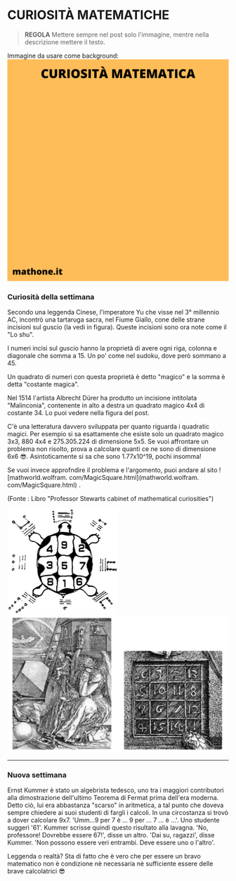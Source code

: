 # CURIOSITÀ MATEMATICHE

>**REGOLA** Mettere sempre nel post solo l'immagine, mentre nella descrizione mettere il testo.

Immagine da usare come background:
![Template curiosità](templateCuriosita.png)

### Curiosità della settimana

Secondo una leggenda Cinese, l'imperatore Yu che visse nel 3° millennio AC, incontrò una tartaruga sacra, nel Fiume Giallo, cone delle strane incisioni sul guscio (la vedi in figura). Queste incisioni sono ora note come il "Lo shu". 

I numeri incisi sul guscio hanno la proprietà di avere ogni riga, colonna e diagonale che somma a 15. Un po' come nel sudoku, dove però sommano a 45. 

Un quadrato di numeri con questa proprietà è detto "magico" e la somma è detta "costante magica". 

Nel 1514 l'artista Albrecht Dürer ha produtto un incisione intitolata "Malinconia", contenente in alto a destra un quadrato magico 4x4 di costante 34. Lo puoi vedere nella figura del post.

C'è una letteratura davvero sviluppata per quanto riguarda i quadratic magici. Per esempio si sa esattamente che esiste solo un quadrato magico 3x3, 880 4x4 e 275.305.224 di dimensione 5x5. Se vuoi affrontare un problema non risolto, prova a calcolare quanti ce ne sono di dimensione 6x6 😎. Asintoticamente si sa che sono 1.77x10^19, pochi insomma!

Se vuoi invece approfndire il problema e l'argomento, puoi andare al sito ![mathworld.wolfram.
com/MagicSquare.html](mathworld.wolfram.
com/MagicSquare.html) .

(Fonte : Libro "Professor Stewarts cabinet of mathematical curiosities")

![Tartaruga](Lo_shu_numeri_quadrato_magico.jpeg)
![Quadrato Magico](magicSquare.png)

---

### Nuova settimana

Ernst Kummer è stato un algebrista tedesco, uno tra i maggiori contributori alla dimostrazione dell'ultimo Teorema di Fermat prima dell'era moderna. Detto ciò, lui era abbastanza "scarso" in aritmetica, a tal punto che doveva sempre chiedere ai suoi studenti di fargli i calcoli. In una circostanza si trovò a dover calcolare 9x7. 'Umm...9 per 7 è ... 9 per ... 7 ... è ...'. Uno studente suggerì '61'. Kummer scrisse quindi questo risultato alla lavagna. 'No, professore! Dovrebbe essere 67!', disse un altro. 'Dai su, ragazzi', disse Kummer. 'Non possono essere veri entrambi. Deve essere uno o l'altro'.

Leggenda o realtà? Sta di fatto che è vero che per essere un bravo matematico non è condizione nè necessaria nè sufficiente essere delle brave calcolatrici 😎